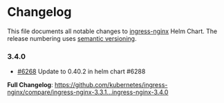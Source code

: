 <!-- SPDX-License-Identifier: Apache-2.0 -->

# Changelog

This file documents all notable changes to [ingress-nginx](https://github.com/kubernetes/ingress-nginx) Helm Chart. The release numbering uses [semantic versioning](http://semver.org).

### 3.4.0

* [#6268](https://github.com/kubernetes/ingress-nginx/pull/6268) Update to 0.40.2 in helm chart #6288

**Full Changelog**: https://github.com/kubernetes/ingress-nginx/compare/ingress-nginx-3.3.1...ingress-nginx-3.4.0
